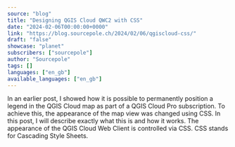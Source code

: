```yaml
---
source: "blog"
title: "Designing QGIS Cloud QWC2 with CSS"
date: "2024-02-06T00:00:00+0000"
link: "https://blog.sourcepole.ch/2024/02/06/qgiscloud-css/"
draft: "false"
showcase: "planet"
subscribers: ["sourcepole"]
author: "Sourcepole"
tags: []
languages: ["en_gb"]
available_languages: ["en_gb"]
---
```


In an earlier post, I showed how it is possible to permanently position a legend in the QGIS Cloud map as part of a QGIS Cloud Pro subscription. To achieve this, the appearance of the map view was changed using CSS. In this post, I will describe exactly what this is and how it works.
The appearance of the QGIS Cloud Web Client is controlled via CSS. CSS stands for Cascading Style Sheets.

